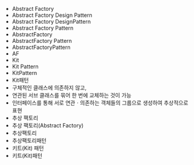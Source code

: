 ﻿- Abstract Factory
- Abstract Factory Design Pattern
- Abstract Factory DesignPattern
- Abstract Factory Pattern
- AbstractFactory
- AbstractFactory Pattern
- AbstractFactoryPattern
- AF
- Kit
- Kit Pattern
- KitPattern
- Kit패턴
- 구체적인 클래스에 의존하지 않고, 
- 연관된 서브 클래스를 묶어 한 번에 교체하는 것이 가능
- 인터페이스를 통해 서로 연관ㆍ의존하는 객체들의 그룹으로 생성하여 추상적으로 표현
- 추상 팩토리
- 추상 팩토리(Abstract Factory)
- 추상팩토리
- 추상팩토리패턴
- 키트(Kit) 패턴
- 키트(Kit)패턴
